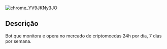![chrome_YV9JKNy3JO](https://github.com/user-attachments/assets/297ad53f-a733-45e6-a812-7c23c5665a22)

## Descrição 
Bot que monitora e opera no mercado de criptomoedas 24h por dia, 7 dias por semana.


